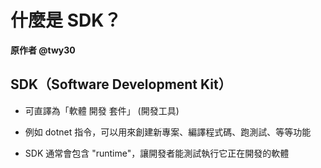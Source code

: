 # 什麼是 SDK？

**原作者 @twy30**

## SDK（Software Development Kit）

* 可直譯為「軟體 開發 套件」 (開發工具) 

* 例如 dotnet 指令，可以用來創建新專案、編譯程式碼、跑測試、等等功能

* SDK 通常會包含 "runtime"，讓開發者能測試執行它正在開發的軟體